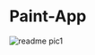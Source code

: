# Paint-App

![readme pic1](https://github.com/user-attachments/assets/3738e05d-c5cf-4136-ae16-be2fb5e631a1)
